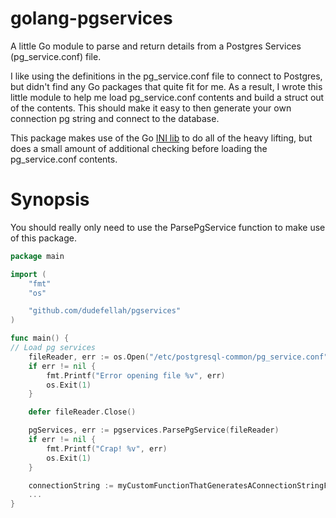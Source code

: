 # golang-pgservices

A little Go module to parse and return details from a Postgres Services 
(pg_service.conf) file.

I like using the definitions in the pg_service.conf file to connect to 
Postgres, but didn't find any Go packages that quite fit for me. As a 
result, I wrote this little module to help me load pg_service.conf contents
and build a struct out of the contents. This should make it easy to then
generate your own connection pg string and connect to the database.

This package makes use of the Go [INI lib]("gopkg.in/ini.v1") to do all of the
heavy lifting, but does a small amount of additional checking before loading
the pg_service.conf contents.

# Synopsis

You should really only need to use the ParsePgService function to make
use of this package.

```go
package main

import (
    "fmt"
    "os"

    "github.com/dudefellah/pgservices"
)

func main() {
// Load pg services
    fileReader, err := os.Open("/etc/postgresql-common/pg_service.conf")
    if err != nil {
        fmt.Printf("Error opening file %v", err)
        os.Exit(1)
    }

    defer fileReader.Close()

    pgServices, err := pgservices.ParsePgService(fileReader)
    if err != nil {
        fmt.Printf("Crap! %v", err)
        os.Exit(1)
    }

    connectionString := myCustomFunctionThatGeneratesAConnectionStringFromTheParsedPgService(pgServices)
    ...
}

```